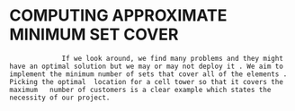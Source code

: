 # COMPUTING APPROXIMATE MINIMUM SET COVER

                 If we look around, we find many problems and they might have an optimal solution but we may or may not deploy it . We aim to implement the minimum number of sets that cover all of the elements . Picking the optimal  location for a cell tower so that it covers the maximum   number of customers is a clear example which states the necessity of our project.
